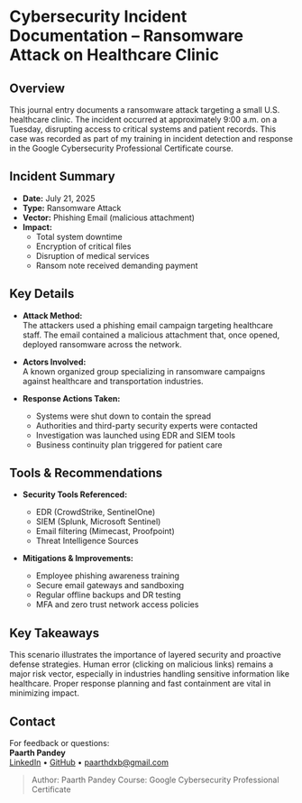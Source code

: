 # Cybersecurity Incident Documentation – Ransomware Attack on Healthcare Clinic

## Overview

This journal entry documents a ransomware attack targeting a small U.S. healthcare clinic. The incident occurred at approximately 9:00 a.m. on a Tuesday, disrupting access to critical systems and patient records. This case was recorded as part of my training in incident detection and response in the Google Cybersecurity Professional Certificate course.

## Incident Summary

- **Date:** July 21, 2025  
- **Type:** Ransomware Attack  
- **Vector:** Phishing Email (malicious attachment)  
- **Impact:**  
  - Total system downtime  
  - Encryption of critical files  
  - Disruption of medical services  
  - Ransom note received demanding payment  

## Key Details

- **Attack Method:**  
  The attackers used a phishing email campaign targeting healthcare staff. The email contained a malicious attachment that, once opened, deployed ransomware across the network.

- **Actors Involved:**  
  A known organized group specializing in ransomware campaigns against healthcare and transportation industries.

- **Response Actions Taken:**  
  - Systems were shut down to contain the spread  
  - Authorities and third-party security experts were contacted  
  - Investigation was launched using EDR and SIEM tools  
  - Business continuity plan triggered for patient care

## Tools & Recommendations

- **Security Tools Referenced:**  
  - EDR (CrowdStrike, SentinelOne)  
  - SIEM (Splunk, Microsoft Sentinel)  
  - Email filtering (Mimecast, Proofpoint)  
  - Threat Intelligence Sources

- **Mitigations & Improvements:**  
  - Employee phishing awareness training  
  - Secure email gateways and sandboxing  
  - Regular offline backups and DR testing  
  - MFA and zero trust network access policies

## Key Takeaways

This scenario illustrates the importance of layered security and proactive defense strategies. Human error (clicking on malicious links) remains a major risk vector, especially in industries handling sensitive information like healthcare. Proper response planning and fast containment are vital in minimizing impact.

## Contact

For feedback or questions:  
**Paarth Pandey**  
[LinkedIn](https://www.linkedin.com/in/paarth-pandey-13779529b/) • [GitHub](https://github.com/paarthpandey10) • paarthdxb@gmail.com

> Author: Paarth Pandey
> Course: Google Cybersecurity Professional Certificate

